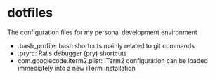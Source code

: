 # dotfiles
The configuration files for my personal development environment

- .bash_profile: bash shortcuts mainly related to git commands
- .pryrc: Rails debugger (pry) shortcuts
- com.googlecode.iterm2.plist: iTerm2 configuration can be loaded immediately into a new iTerm installation
